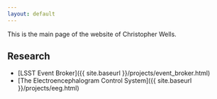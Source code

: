 ```yaml
---
layout: default
---
```


This is the main page of the website of Christopher Wells.

## Research
- [LSST Event Broker]({{ site.baseurl }}/projects/event_broker.html)
- [The Electroencephalogram Control System]({{ site.baseurl }}/projects/eeg.html)
